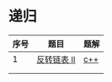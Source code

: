 # 递归

| 序号 | 题目                                                         | 题解                     |
| ---- | ------------------------------------------------------------ | ------------------------ |
| 1    | [反转链表 II](https://leetcode-cn.com/problems/reverse-linked-list-ii/) | [c++](source/leetcode92) |
|      |                                                              |                          |
|      |                                                              |                          |


